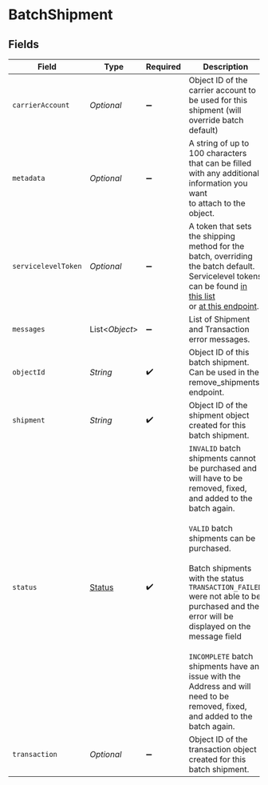 # BatchShipment


## Fields

| Field                                                                                                                                                                                                                                                                                                                                                                                                                                         | Type                                                                                                                                                                                                                                                                                                                                                                                                                                          | Required                                                                                                                                                                                                                                                                                                                                                                                                                                      | Description                                                                                                                                                                                                                                                                                                                                                                                                                                   | Example                                                                                                                                                                                                                                                                                                                                                                                                                                       |
| --------------------------------------------------------------------------------------------------------------------------------------------------------------------------------------------------------------------------------------------------------------------------------------------------------------------------------------------------------------------------------------------------------------------------------------------- | --------------------------------------------------------------------------------------------------------------------------------------------------------------------------------------------------------------------------------------------------------------------------------------------------------------------------------------------------------------------------------------------------------------------------------------------- | --------------------------------------------------------------------------------------------------------------------------------------------------------------------------------------------------------------------------------------------------------------------------------------------------------------------------------------------------------------------------------------------------------------------------------------------- | --------------------------------------------------------------------------------------------------------------------------------------------------------------------------------------------------------------------------------------------------------------------------------------------------------------------------------------------------------------------------------------------------------------------------------------------- | --------------------------------------------------------------------------------------------------------------------------------------------------------------------------------------------------------------------------------------------------------------------------------------------------------------------------------------------------------------------------------------------------------------------------------------------- |
| `carrierAccount`                                                                                                                                                                                                                                                                                                                                                                                                                              | *Optional<String>*                                                                                                                                                                                                                                                                                                                                                                                                                            | :heavy_minus_sign:                                                                                                                                                                                                                                                                                                                                                                                                                            | Object ID of the carrier account to be used for this shipment (will override batch default)                                                                                                                                                                                                                                                                                                                                                   | a4391cd4ab974f478f55dc08b5c8e3b3                                                                                                                                                                                                                                                                                                                                                                                                              |
| `metadata`                                                                                                                                                                                                                                                                                                                                                                                                                                    | *Optional<String>*                                                                                                                                                                                                                                                                                                                                                                                                                            | :heavy_minus_sign:                                                                                                                                                                                                                                                                                                                                                                                                                            | A string of up to 100 characters that can be filled with any additional information you want <br/>to attach to the object.                                                                                                                                                                                                                                                                                                                    | SHIPMENT #1                                                                                                                                                                                                                                                                                                                                                                                                                                   |
| `servicelevelToken`                                                                                                                                                                                                                                                                                                                                                                                                                           | *Optional<String>*                                                                                                                                                                                                                                                                                                                                                                                                                            | :heavy_minus_sign:                                                                                                                                                                                                                                                                                                                                                                                                                            | A token that sets the shipping method for the batch, overriding the batch default. <br/>Servicelevel tokens can be found <a href="#tag/Service-Levels">in this list</a> <br/>or <a href="#operation/ListCarrierAccounts">at this endpoint</a>.                                                                                                                                                                                                | fedex_ground                                                                                                                                                                                                                                                                                                                                                                                                                                  |
| `messages`                                                                                                                                                                                                                                                                                                                                                                                                                                    | List<*Object*>                                                                                                                                                                                                                                                                                                                                                                                                                                | :heavy_minus_sign:                                                                                                                                                                                                                                                                                                                                                                                                                            | List of Shipment and Transaction error messages.                                                                                                                                                                                                                                                                                                                                                                                              |                                                                                                                                                                                                                                                                                                                                                                                                                                               |
| `objectId`                                                                                                                                                                                                                                                                                                                                                                                                                                    | *String*                                                                                                                                                                                                                                                                                                                                                                                                                                      | :heavy_check_mark:                                                                                                                                                                                                                                                                                                                                                                                                                            | Object ID of this batch shipment. Can be used in the remove_shipments endpoint.                                                                                                                                                                                                                                                                                                                                                               | e11c95a6788d4ddcaa22f03175838740                                                                                                                                                                                                                                                                                                                                                                                                              |
| `shipment`                                                                                                                                                                                                                                                                                                                                                                                                                                    | *String*                                                                                                                                                                                                                                                                                                                                                                                                                                      | :heavy_check_mark:                                                                                                                                                                                                                                                                                                                                                                                                                            | Object ID of the shipment object created for this batch shipment.                                                                                                                                                                                                                                                                                                                                                                             | adcfdddf8ec64b84ad22772bce3ea37a                                                                                                                                                                                                                                                                                                                                                                                                              |
| `status`                                                                                                                                                                                                                                                                                                                                                                                                                                      | [Status](../../models/components/Status.md)                                                                                                                                                                                                                                                                                                                                                                                                   | :heavy_check_mark:                                                                                                                                                                                                                                                                                                                                                                                                                            | `INVALID` batch shipments cannot be purchased and will have to be removed, fixed, and added to the batch again.<br><br/>`VALID` batch shipments can be purchased. <br><br/>Batch shipments with the status `TRANSACTION_FAILED` were not able to be purchased and the error will be displayed on the message field<br> <br/>`INCOMPLETE` batch shipments have an issue with the Address and will need to be removed, fixed, and added to the batch again. | INVALID                                                                                                                                                                                                                                                                                                                                                                                                                                       |
| `transaction`                                                                                                                                                                                                                                                                                                                                                                                                                                 | *Optional<String>*                                                                                                                                                                                                                                                                                                                                                                                                                            | :heavy_minus_sign:                                                                                                                                                                                                                                                                                                                                                                                                                            | Object ID of the transaction object created for this batch shipment.                                                                                                                                                                                                                                                                                                                                                                          | 4c33736a67e2450da88b38c42deef6b7                                                                                                                                                                                                                                                                                                                                                                                                              |